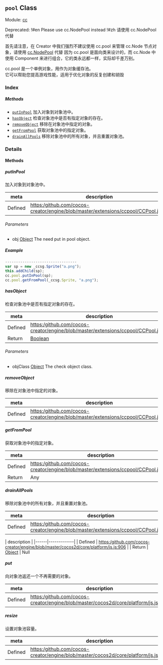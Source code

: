 ## `pool` Class



Module: [cc](../modules/cc.md)


Deprecated: !#en Please use cc.NodePool instead !#zh 请使用 cc.NodePool 代替


首先请注意，在 Creator 中我们强烈不建议使用 cc.pool 来管理 cc.Node 节点对象，请使用 <a href="../classes/NodePool.html" class="crosslink">cc.NodePool</a> 代替
因为 cc.pool 是面向类来设计的，而 cc.Node 中使用 Component 来进行组合，它的类永远都一样，实际却千差万别。

cc.pool 是一个单例对象，用作为对象缓存池。<br/>
它可以帮助您提高游戏性能，适用于优化对象的反复创建和销毁<br/>

### Index



##### Methods

  - [`putInPool`](#putinpool) 加入对象到对象池中。
  - [`hasObject`](#hasobject) 检查对象池中是否有指定对象的存在。
  - [`removeObject`](#removeobject) 移除在对象池中指定的对象。
  - [`getFromPool`](#getfrompool) 获取对象池中的指定对象。
  - [`drainAllPools`](#drainallpools) 移除对象池中的所有对象，并且重置对象池。



### Details




<!-- Method Block -->
#### Methods


##### putInPool

加入对象到对象池中。

| meta | description |
|------|-------------|
| Defined | [https:/github.com/cocos-creator/engine/blob/master/extensions/ccpool/CCPool.js:60](https:/github.com/cocos-creator/engine/blob/master/extensions/ccpool/CCPool.js#L60) |

###### Parameters
- obj <a href="https://developer.mozilla.org/en/JavaScript/Reference/Global_Objects/Object" class="crosslink external" target="_blank">Object</a> The need put in pool object.

##### Example

```js
---------------------------------
var sp = new _ccsg.Sprite("a.png");
this.addChild(sp);
cc.pool.putInPool(sp);
cc.pool.getFromPool(_ccsg.Sprite, "a.png");

```

##### hasObject

检查对象池中是否有指定对象的存在。

| meta | description |
|------|-------------|
| Defined | [https:/github.com/cocos-creator/engine/blob/master/extensions/ccpool/CCPool.js:82](https:/github.com/cocos-creator/engine/blob/master/extensions/ccpool/CCPool.js#L82) |
| Return 		 | <a href="https://developer.mozilla.org/en/JavaScript/Reference/Global_Objects/Boolean" class="crosslink external" target="_blank">Boolean</a> 

###### Parameters
- objClass <a href="https://developer.mozilla.org/en/JavaScript/Reference/Global_Objects/Object" class="crosslink external" target="_blank">Object</a> The check object class.


##### removeObject

移除在对象池中指定的对象。

| meta | description |
|------|-------------|
| Defined | [https:/github.com/cocos-creator/engine/blob/master/extensions/ccpool/CCPool.js:98](https:/github.com/cocos-creator/engine/blob/master/extensions/ccpool/CCPool.js#L98) |



##### getFromPool

获取对象池中的指定对象。

| meta | description |
|------|-------------|
| Defined | [https:/github.com/cocos-creator/engine/blob/master/extensions/ccpool/CCPool.js:119](https:/github.com/cocos-creator/engine/blob/master/extensions/ccpool/CCPool.js#L119) |
| Return 		 | Any 



##### drainAllPools

移除对象池中的所有对象，并且重置对象池。

| meta | description |
|------|-------------|
| Defined | [https:/github.com/cocos-creator/engine/blob/master/extensions/ccpool/CCPool.js:143](https:/github.com/cocos-creator/engine/blob/master/extensions/ccpool/CCPool.js#L143) |




| description |
|------|-------------|
| Defined | [https:/github.com/cocos-creator/engine/blob/master/cocos2d/core/platform/js.js:906](https:/github.com/cocos-creator/engine/blob/master/cocos2d/core/platform/js.js#L906) |
| Return 		 | <a href="https://developer.mozilla.org/en/JavaScript/Reference/Global_Objects/Object" class="crosslink external" target="_blank">Object</a> &#124; Null 



##### put

向对象池返还一个不再需要的对象。

| meta | description |
|------|-------------|
| Defined | [https:/github.com/cocos-creator/engine/blob/master/cocos2d/core/platform/js.js:924](https:/github.com/cocos-creator/engine/blob/master/cocos2d/core/platform/js.js#L924) |



##### resize

设置对象池容量。

| meta | description |
|------|-------------|
| Defined | [https:/github.com/cocos-creator/engine/blob/master/cocos2d/core/platform/js.js:940](https:/github.com/cocos-creator/engine/blob/master/cocos2d/core/platform/js.js#L940) |




